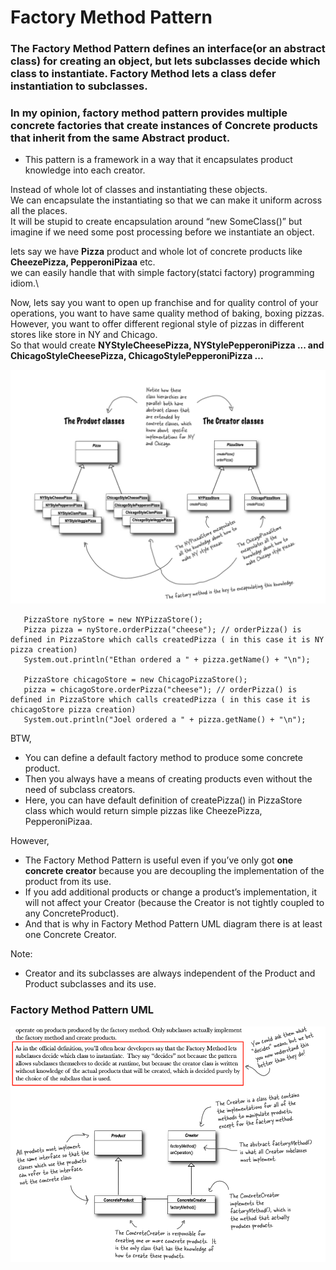 # Factory Method Pattern
### The Factory Method Pattern defines an interface(or an abstract class) for creating an object, but lets subclasses decide which class to instantiate. Factory Method lets a class defer instantiation to subclasses. 
### In my opinion, factory method pattern provides multiple concrete factories that create instances of Concrete products that inherit from the same Abstract product.

* This pattern is a framework in a way that it encapsulates product knowledge into each creator.

Instead of whole lot of classes and instantiating these objects.\
We can encapsulate the instantiating so that we can make it uniform across all the places.\
It will be stupid to create encapsulation around “new SomeClass()” but imagine if we need some post processing before we instantiate an object.

lets say we have **Pizza** product and whole lot of concrete products like **CheezePizza, PepperoniPizaa** etc.\
we can easily handle that with simple factory(statci factory) programming idiom.\

Now, lets say you want to open up franchise and for quality control of your operations, you want to have same quality method of baking, boxing pizzas. However, you want to offer different regional style of pizzas in different stores like store in NY and Chicago.\
So that would create **NYStyleCheesePizza, NYStylePepperoniPizza ... and ChicagoStyleCheesePizza, ChicagoStylePepperoniPizza ...**

![UML Pizza Factory Method Pattern](https://github.com/xXLogicNotFoundXx/DesignPatterns/blob/main/Factory/Factory%20Method%20Pattern/img/UMLPizzaFactoryMethod.png)

```
   PizzaStore nyStore = new NYPizzaStore();
   Pizza pizza = nyStore.orderPizza("cheese"); // orderPizza() is defined in PizzaStore which calls createdPizza ( in this case it is NY pizza creation)
   System.out.println("Ethan ordered a " + pizza.getName() + "\n");
   
   PizzaStore chicagoStore = new ChicagoPizzaStore();
   pizza = chicagoStore.orderPizza("cheese"); // orderPizza() is defined in PizzaStore which calls createdPizza ( in this case it is chicagoStore pizza creation)
   System.out.println("Joel ordered a " + pizza.getName() + "\n");
```

BTW, 
* You can define a default factory method to produce some concrete product.
* Then you always have a means of creating products even without the need of subclass creators.
* Here, you can have default definition of createPizza() in PizzaStore class which would return simple pizzas like CheezePizza, PepperoniPizaa.

However, 
* The Factory Method Pattern is useful even if you’ve only got **one concrete creator** because you are decoupling the implementation of the product from its use. 
* If you add additional products or change a product’s implementation, it will not affect your Creator (because the Creator is not tightly coupled to any ConcreteProduct).
* And that is why in Factory Method Pattern UML diagram there is at least one Concrete Creator. 

Note:
* Creator and its subclasses are always independent of the Product and Product subclasses and its use.

### Factory Method Pattern UML
![UML Factory Method Pattern](https://github.com/xXLogicNotFoundXx/DesignPatterns/blob/main/Factory/Factory%20Method%20Pattern/img/UMLFactoryMethod.png)


